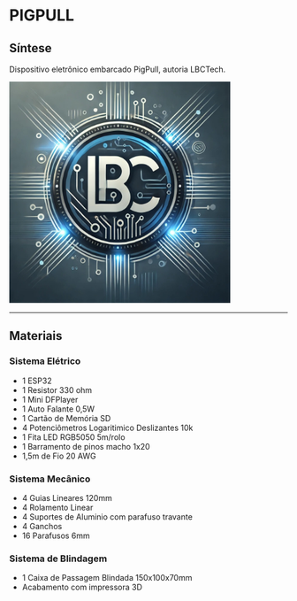 # PIGPULL #

## Síntese

Dispositivo eletrônico embarcado PigPull, autoria LBCTech.

<img src="https://raw.githubusercontent.com/LeoIgreja11/PigPull/refs/heads/main/Arquivos/Logo.jpeg" alt="Logo" width="400" height="400">

---
## Materiais
### Sistema Elétrico
- 1 ESP32
- 1 Resistor 330 ohm
- 1 Mini DFPlayer
- 1 Auto Falante 0,5W
- 1 Cartão de Memória SD
- 4 Potenciômetros Logaritimico Deslizantes 10k
- 1 Fita LED RGB5050 5m/rolo
- 1 Barramento de pinos macho 1x20
- 1,5m de Fio 20 AWG

### Sistema Mecânico
- 4 Guias Lineares 120mm
- 4 Rolamento Linear
- 4 Suportes de Aluminio com parafuso travante
- 4 Ganchos
- 16 Parafusos 6mm

### Sistema de Blindagem
- 1 Caixa de Passagem Blindada 150x100x70mm
- Acabamento com impressora 3D

